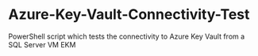 # Azure-Key-Vault-Connectivity-Test
PowerShell script which tests the connectivity to Azure Key Vault from a SQL Server VM EKM
